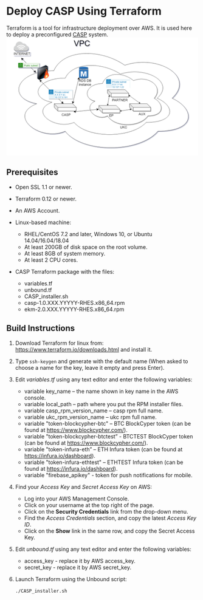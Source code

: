 # Deploy CASP Using Terraform

Terraform is a tool for infrastructure deployment over AWS. It is used here to deploy a preconfigured [CASP](https://www.unboundtech.com/docs/CASP/CASP_User_Guide-HTML/Content/Products/CASP/CASP_Offering_Description/Solution.htm) system.
    ![Alt text](CASP_VPC.png?raw=true "CASP deployment overview")

## Prerequisites

   - Open SSL 1.1 or newer.
   - Terraform 0.12 or newer.
   - An AWS Account.
   - Linux-based machine: 
       - RHEL/CentOS 7.2 and later, Windows 10, or Ubuntu 14.04/16.04/18.04
       - At least 200GB of disk space on the root volume.
       - At least 8GB of system memory.
       - At least 2 CPU cores.
   
   - CASP Terraform package with the files:
       - variables.tf
       - unbound.tf
       - CASP_installer.sh
       - casp-1.0.XXX.YYYYY-RHES.x86_64.rpm
       - ekm-2.0.XXX.YYYYY-RHES.x86_64.rpm

## Build Instructions

1. Download Terraform for linux from: https://www.terraform.io/downloads.html and install it.

2. Type `ssh-keygen` and generate with the default name (When asked to choose a name for the key, leave it empty and press Enter).

3. Edit *variables.tf* using any text editor and enter the following variables:
	- variable key_name – the name shown in key name in the AWS console. 
	- variable local_path – path where you put the RPM installer files.
	- variable casp_rpm_version_name – casp rpm full name.
	- variable ukc_rpm_version_name – ukc rpm full name.
	- variable "token-blockcypher-btc" – BTC BlockCyper token (can be found at https://www.blockcypher.com/).
	- variable "token-blockcypher-btctest” - BTCTEST BlockCyper token (can be found at https://www.blockcypher.com/).
	- variable "token-infura-eth” – ETH Infura token (can be found at https://infura.io/dashboard). 
	- variable "token-infura-ethtest" – ETHTEST Infura token (can be found at https://infura.io/dashboard).
	- variable "firebase_apikey" - token for push notifications for mobile. 

4. Find your *Access Key* and *Secret Access Key* on AWS:
	
    - Log into your AWS Management Console.
	- Click on your username at the top right of the page.
	- Click on the **Security Credentials** link from the drop-down menu.
	- Find the *Access Credentials* section, and copy the latest *Access Key ID*.
	- Click on the **Show** link in the same row, and copy the Secret Access Key.
5. Edit *unbound.tf* using any text editor and enter the following variables:
	- access_key - replace it by AWS access_key.
	- secret_key - replace it by AWS secret_key.
6. Launch Terraform using the Unbound script:
    ```
    ./CASP_installer.sh 
    ```
    
